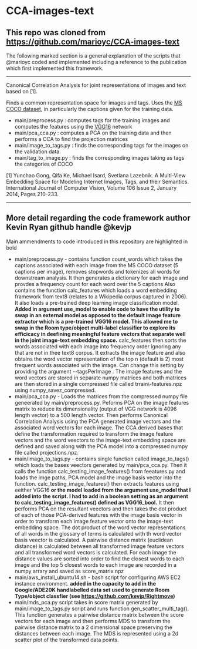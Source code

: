 # CCA-images-text
## This repo was cloned from https://github.com/marioyc/CCA-images-text 
The following marked section is a general explanation of the scripts that @marioyc coded and implemented including a reference to the publication which first implemented this framework.

---

Canonical Correlation Analysis for joint representations of images and text based on [1].

Finds a common representation space for images and tags. Uses the [MS COCO dataset](http://mscoco.org/dataset/#overview), in particularly the captions given for the training data.

* main/preprocess.py : computes tags for the training images and computes the features using the [VGG16](http://www.robots.ox.ac.uk/~vgg/research/very_deep/) network
* main/pca_cca.py : computes a PCA on the training data and then performs a CCA to find the projection matrices
* main/image_to_tags.py : finds the corresponding tags for the images on the validation data
* main/tag_to_image.py : finds the corresponding images taking as tags the categories of COCO

[1] Yunchao Gong, Qifa Ke, Michael Isard, Svetlana Lazebnik. A Multi-View Embedding Space for Modeling Internet Images, Tags, and their Semantics. International Journal of Computer Vision, Volume 106 Issue 2, January 2014, Pages 210-233.

---

## More detail regarding the code framework author Kevin Ryan github handle @kevjp
Main ammendments to code introduced in this repository are highlighted in bold

* main/preprocess.py - contains function count_words which takes the captions associated with each image from the MS COCO dataset (5 captions per image), removes stopwords and tokenizes all words for downstream analysis. It then generates a dictionary for each image and provdes a frequency count for each word over the 5 captions
Also contains the function calc_features which loads a word embedding framework from text8 (relates to a Wikipedia corpus captured in 2006). It also loads a pre-trained deep learning image classification model. **Added in argument use_model to enable code to have the utility to swap in an external model as opposed to the default image feature extractor which is a pre-trained VGG16 model. This allowed me to swap in the Room type/object multi-label classifier to explore its efficicacy in deefining meaningful feature vectors that separate well in the joint image-text embedding space.**
calc_features then sorts the words associated with each image into frequency order ignoring any that are not in thee text8 corpus. It extracts the image feature and also obtains the word vector representation of the top n (default is 2) most frequent words associated with the image. Can change this setting by providing the argument --tagsPerImage . The image features and the word vectors are stored in separate numpy matrices and both matrices are then stored in a single compressed file called trrain\\-features.npz using numpy_savez_compressed.
* main/pca_cca.py - Loads the matrices from the compressed numpy file geneerated by main/preprocess.py. Peforms PCA on the image features matrix to reduce its dimensionality (output of VGG network is 4096 length vector) to a 500 length vector. Then performs Canonical Correlation Analysis using the PCA generated image vectors and the associated word vectors for each image. The CCA derived bases that define the transformation required to transform the image feature vectors and the word veectors to the image-text embedding space are defined and saved along with the PCA model into a compressed numpy file called projections.npz.
* main/image_to_tags.py - contains single function called image_to_tags() which loads the bases veectors generated by main/pca_cca.py. Then it calls the function calc_testing_image_features() from feeatures.py and loads the imge paths, PCA model and the image basis vector into the function. calc_testing_image_features() then extracts features using eeither VGG16 **or the model loaded from the argument use_model that I added into the script. I had to add in a boolean setting as an argument to calc_testing_image_features() defined as VGG16_bool.** It then performs PCA on the resultant veectors and then takes the dot product of each of those PCA-derived features with the image basis vector in order to transform each image feature vector onto the image-text embedding space. The dot product of the word vector representations of all words in the glossary of terms is calculated with th word vector basis veector is calculated. A pairwise distance matrix (euclidean distance) is calculated between all transformed image feature vectors and all transformed word vectors is calculated. For each image the distance values are sorted into order to find the closest words to each image and the top 5 closest words to each image are recorded in a numpy arrary and saved as score_matrix.npz
* main/aws_install_ubuntu14.sh - bash script for configuring AWS EC2 instance environment. **added in the capacity to add in the Google/ADE20K handlabelled data set used to generate Room Type/object classfier (see https://github.com/kevjp/Rightmove)**
* main/mds_pca.py script takes in score matrix generated by main/image_to_tags.py script and runs function gen_scatter_multi_tag(). This function generates a pairwise distance matrix between the score vectors for each image and then performs MDS to transform the pairwise distance matrix to a 2 dimensional space preserving the distances between each image. The MDS is represented using a 2d scatter plot of the transformed data points.
